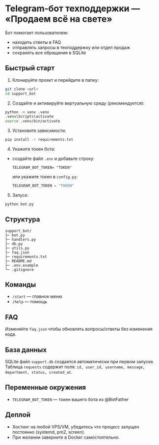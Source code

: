 
# Telegram-бот техподдержки — «Продаем всё на свете»

Бот помогает пользователям:
- находить ответы в FAQ
- отправлять запросы в техподдержку или отдел продаж
- сохранять все обращения в SQLite

## Быстрый старт

1) Клонируйте проект и перейдите в папку:
```bash
git clone <url>
cd support_bot
```

2) Создайте и активируйте виртуальную среду (рекомендуется):
```bash
python -m venv .venv
.venv\Scripts\activate
source .venv/bin/activate
```

3) Установите зависимости:
```bash
pip install -r requirements.txt
```

4) Укажите токен бота:
- создайте файл `.env` и добавьте строку:
  ```
  TELEGRAM_BOT_TOKEN= "TOKEN"
  ```
  или укажите токен в `config.py`:
  ```python
  TELEGRAM_BOT_TOKEN = "TOKEN"
  ```

5) Запуск:
```bash
python bot.py
```

## Структура
```
support_bot/
├─ bot.py
├─ handlers.py
├─ db.py
├─ utils.py
├─ faq.json
├─ requirements.txt
├─ README.md
├─ .env.example
└─ .gitignore
```

## Команды
- `/start` — главное меню
- `/help` — помощь

## FAQ
Изменяйте `faq.json` чтобы обновлять вопросы/ответы без изменения кода.

## База данных
SQLite файл `support.db` создается автоматически при первом запуске.
Таблица `requests` содержит поля: `id, user_id, username, message, department, status, created_at`.

## Переменные окружения
- `TELEGRAM_BOT_TOKEN` — токен вашего бота из @BotFather

## Деплой
- Хостинг на любой VPS/VM, убедитесь что процесс запущен постоянно (systemd, pm2, screen).
- При желании заверните в Docker самостоятельно.
